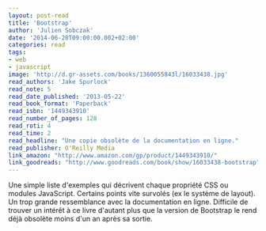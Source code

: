 ```yaml
---
layout: post-read
title: 'Bootstrap'
author: 'Julien Sobczak'
date: '2014-06-20T09:00:00.002+02:00'
categories: read
tags:
- web
- javascript
image: 'http://d.gr-assets.com/books/1360055843l/16033438.jpg'
read_authors: 'Jake Spurlock'
read_note: 5
read_date_published: '2013-05-22'
read_book_format: 'Paperback'
read_isbn: '1449343910'
read_number_of_pages: 128
read_roti: 4
read_time: 2
read_headline: "Une copie obsolète de la documentation en ligne."
read_publisher: O'Reilly Media
link_amazon: "http://www.amazon.com/gp/product/1449343910/"
link_goodreads: "http://www.goodreads.com/book/show/16033438-bootstrap"
---
```



Une simple liste d'exemples qui décrivent chaque propriété CSS ou modules JavaScript. Certains points vite survolés (ex le système de layout). Un trop grande ressemblance avec la documentation en ligne. Difficile de trouver un intérêt à ce livre d'autant plus que la version de Bootstrap le rend déjà obsolète moins d'un an après sa sortie.

